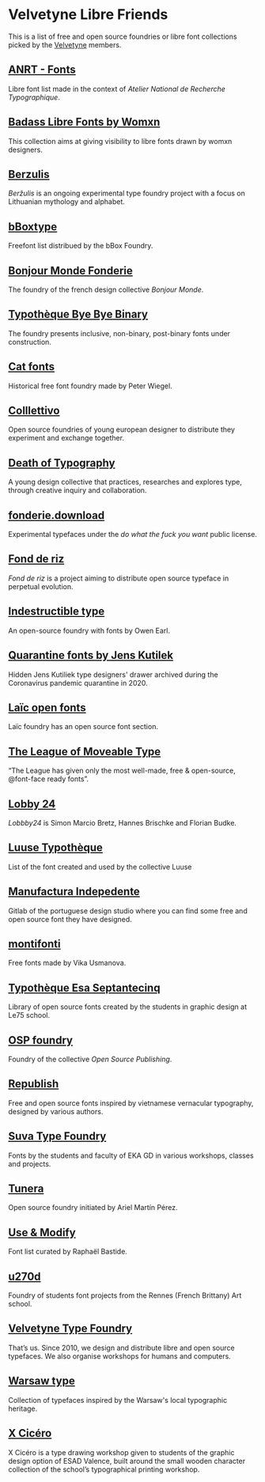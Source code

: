 # Velvetyne Libre Friends

This is a list of free and open source foundries or libre font collections picked by the [Velvetyne](https://velvetyne.fr/) members.

## [ANRT - Fonts](https://anrt-nancy.fr/fr/fonts/)

Libre font list made in the context of _Atelier National de Recherche Typographique_.

## [Badass Libre Fonts by Womxn](http://design-research.be/by-womxn/)

This collection aims at giving visibility to libre fonts drawn by womxn designers.

## [Berzulis](https://berzulis.com/)

_Beržulis_ is an ongoing experimental type foundry project with a focus on Lithuanian mythology and alphabet.

## [bBoxtype](https://bboxtype.com/typefaces/?filter=FFF) 

Freefont list distribued by the bBox Foundry.

## [Bonjour Monde Fonderie](https://gitlab.com/bonjour-monde/fonderie)

The foundry of the french design collective _Bonjour Monde_.

## [Typothèque Bye Bye Binary](https://typotheque.genderfluid.space/)

The foundry presents inclusive, non-binary, post-binary fonts under construction.

## [Cat fonts](http://www.peter-wiegel.de/)

Historical free font foundry made by Peter Wiegel.

## [Colllettivo](http://collletttivo.it/)

Open source foundries of young european designer to distribute they experiment and exchange together.

## [Death of Typography](https://deathoftypography.com/typefaces/)

A young design collective that practices, researches and explores type, through creative inquiry and collaboration.  

## [fonderie.download](https://www.fonderie.download/)

Experimental typefaces under the *do what the fuck you want*  public license.

## [Fond de riz](http://fonderiz.fr/)

_Fond de riz_ is a project aiming to distribute open source typeface in perpetual evolution.

## [Indestructible type](https://indestructibletype.com/)

An open-source foundry with fonts by Owen Earl.

## [Quarantine fonts by Jens Kutilek](https://github.com/jenskutilek/quarantine-fonts)

Hidden Jens Kutiliek type designers' drawer archived during the Coronavirus pandemic quarantine in 2020.

## [Laïc open fonts](https://laic.pl/free-fonts)

Laïc foundry has an open source font section.

## [The League of Moveable Type](https://www.theleagueofmoveabletype.com/)

“The League has given only the most well-made, free & open-source, @font-face ready fonts”.

## [Lobby 24](https://lobbby24.com/Startseite)

_Lobbby24_ is Simon Marcio Bretz,  Hannes Brischke and Florian Budke.

## [Luuse Typothèque](http://typotheque.luuse.io/)

List of the font created and used by the collective Luuse

## [Manufactura Indepedente](https://gitlab.com/manufacturaind/)

Gitlab of the portuguese design studio where you can find some free and open source font they have designed.

## [montifonti](https://montifonti.tilda.ws/)

Free fonts made by Vika Usmanova.

## [Typothèque Esa Septantecinq](http://typotheque.le75.be/) 

Library of open source fonts created by the students in graphic design at Le75 school.

## [OSP foundry](http://osp.kitchen/foundry/)

Foundry of the collective _Open Source Publishing_.

## [Republish](https://republi.sh/)

Free and open source fonts inspired by vietnamese vernacular typography, designed by various authors.

## [Suva Type Foundry](https://www.suvatypefoundry.ee/)

Fonts by the students and faculty of EKA GD in various workshops, classes and projects.

## [Tunera](http://www.tunera.xyz/)

Open source foundry initiated by Ariel Martín Pérez.

## [Use & Modify](http://usemodify.com/)

Font list curated by Raphaël Bastide.

## [u270d](https://u270d.eesab.fr/)

Foundry of students font projects from the Rennes (French Brittany) Art school.

## [Velvetyne Type Foundry](https://velvetyne.fr/)

That’s us. Since 2010, we design and distribute libre and open source typefaces. We also organise workshops for humans and computers.

## [Warsaw type](https://kroje.org/en/)

Collection of typefaces inspired by the Warsaw's local typographic heritage.

## [X Cicéro](https://xcicero.esad-gv.net/)

X Cicéro is a type drawing workshop given to students of the graphic design option of ESAD Valence, built around the small wooden character collection of the school’s typographical printing workshop.

